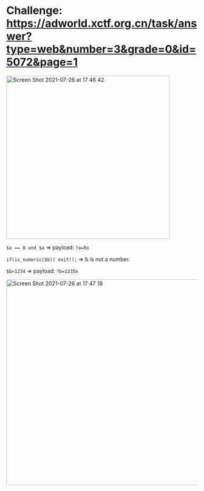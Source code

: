 # Challenge: https://adworld.xctf.org.cn/task/answer?type=web&number=3&grade=0&id=5072&page=1

<img width="430" alt="Screen Shot 2021-07-26 at 17 46 42" src="https://user-images.githubusercontent.com/48151790/126977068-056f3bfc-687d-481a-8652-a846166278a8.png">

  `$a == 0 and $a` => payload: `?a=0x`
  
  `if(is_numeric($b)) exit();` => b is not a number.
  
  `$b>1234` => payload: `?b=1235x`

<img width="542" alt="Screen Shot 2021-07-26 at 17 47 18" src="https://user-images.githubusercontent.com/48151790/126977158-6b6b0bab-dd54-4cea-b04c-a7b43902c8d9.png">
